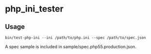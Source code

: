 # php_ini_tester

## Usage

```
bin/test-php-ini --ini /path/to/php.ini --spec /path/to/spec.json
```

A spec sample is included in sample/spec.php55.production.json.
